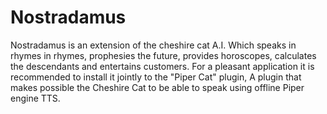 # Nostradamus

Nostradamus is an extension of the cheshire cat A.I. Which speaks in rhymes in rhymes, prophesies the future, provides horoscopes, calculates the descendants and entertains customers.
For a pleasant application it is recommended to install it jointly to the "Piper Cat" plugin, A plugin that makes possible the Cheshire Cat to be able to speak using offline Piper engine TTS.
